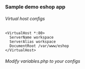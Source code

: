### Sample demo eshop app

###### Virtual host configs

```
<VirtualHost *:80>
  ServerName workspace
  ServerAlias workspace
  DocumentRoot /var/www/eshop
</VirtualHost>
```

###### Modify variables.php to your configs
